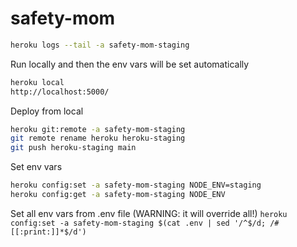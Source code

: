 # safety-mom

```bash
heroku logs --tail -a safety-mom-staging
```

Run locally and then the env vars will be set automatically
```bash
heroku local
http://localhost:5000/
```

Deploy from local
```bash
heroku git:remote -a safety-mom-staging
git remote rename heroku heroku-staging
git push heroku-staging main
```

Set env vars
```bash
heroku config:set -a safety-mom-staging NODE_ENV=staging 
heroku config:get -a safety-mom-staging NODE_ENV
```

Set all env vars from .env file (WARNING: it will override all!)
`heroku config:set -a safety-mom-staging $(cat .env | sed '/^$/d; /#[[:print:]]*$/d')`

